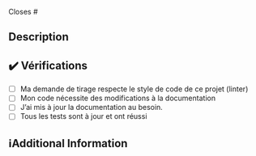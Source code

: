 <!-- 
Merci d’avoir créé cette demande de tirage. 🤗

Assurez-vous que la demande de tirage est limitée à un type (docs, feat, fix, etc.) et gardez-la aussi petite que possible. Vous pouvez ouvrir plusieurs PRS au lieu d’en ouvrir une énorme.
-->

<!-- Si cette demande de tirage ferme une issue, mentionner le numéro de l'issue ci-dessous -->
Closes #<!-- Numéro de l'issue ici -->

## Description
<!-- Ajouter une brève description du pr -->

<!-- Vous pouvez également choisir d’ajouter une liste de modifications et si elles ont été effectuées ou non en utilisant la syntaxe markdown to-do list
- [ ] Non complété
- [x] Terminé
-->

## :heavy_check_mark: Vérifications
<!-- Assurez-vous que votre pr réussit les contrôles CI et cochez les champs suivants si nécessaire - -->
- [ ] Ma demande de tirage respecte le style de code de ce projet (linter)
- [ ] Mon code nécessite des modifications à la documentation
- [ ] J’ai mis à jour la documentation au besoin.
- [ ] Tous les tests sont à jour et ont réussi

## :information_source:Additional Information
<!-- Toute information supplémentaire comme les modifications de rupture (BREAKING CHANGES), les dépendances ajoutées, les captures d’écran, les comparaisons entre le nouveau et l’ancien comportement, etc. -->
